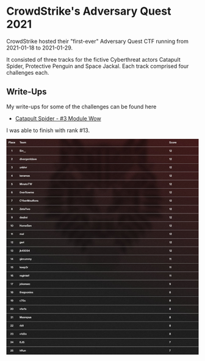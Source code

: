 # CrowdStrike's Adversary Quest 2021

CrowdStrike hosted their "first-ever" Adversary Quest CTF running from 2021-01-18 to 2021-01-29.

It consisted of three tracks for the fictive Cyberthreat actors Catapult Spider, Protective Penguin and Space Jackal. Each track comprised four challenges each.

## Write-Ups

My write-ups for some of the challenges can be found here

- [Catapult Spider - #3 Module Wow](./Catapult%20Spider/Module%20Wow)

I was able to finish with rank #13.

![top25](./top50.jpg)
